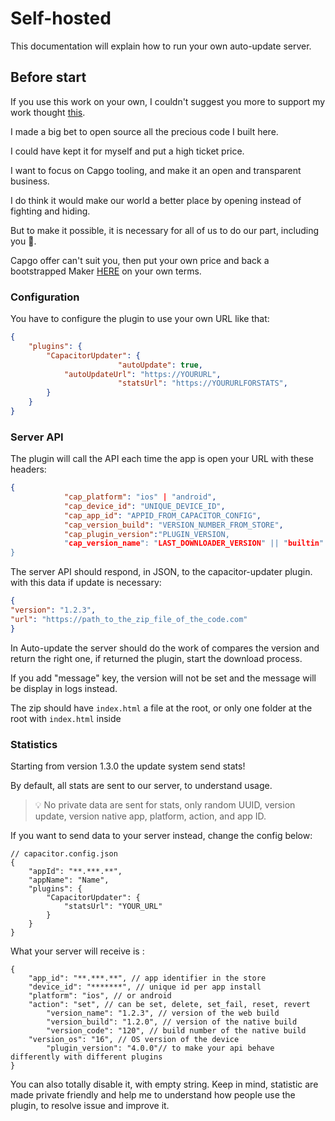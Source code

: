 # Self-hosted

This documentation will explain how to run your own auto-update server.

## Before start

If you use this work on your own, I couldn't suggest you more to support my work thought [this](https://github.com/sponsors/riderx).

I made a big bet to open source all the precious code I built here.

I could have kept it for myself and put a high ticket price.

I want to focus on Capgo tooling, and make it an open and transparent business.

I do think it would make our world a better place by opening instead of fighting and hiding.

But to make it possible, it is necessary for all of us to do our part, including you 🥹.

Capgo offer can't suit you, then put your own price and back a bootstrapped Maker [HERE](https://github.com/sponsors/riderx) on your own terms.

### Configuration

You have to configure the plugin to use your own URL like that:

```json
{
	"plugins": {
		"CapacitorUpdater": {
                        "autoUpdate": true,
			"autoUpdateUrl": "https://YOURURL",
                        "statsUrl": "https://YOURURLFORSTATS",
		}
	}
}
```

### Server API

The plugin will call the API each time the app is open your URL with these headers:

```json
{
            "cap_platform": "ios" | "android",
            "cap_device_id": "UNIQUE_DEVICE_ID",
            "cap_app_id": "APPID_FROM_CAPACITOR_CONFIG",
            "cap_version_build": "VERSION_NUMBER_FROM_STORE",
            "cap_plugin_version":"PLUGIN_VERSION,
            "cap_version_name": "LAST_DOWNLOADER_VERSION" || "builtin"
}
```

The server API should respond, in JSON, to the capacitor-updater plugin. with this data if update is necessary:

```json
{
"version": "1.2.3",
"url": "https://path_to_the_zip_file_of_the_code.com"
}
```

In Auto-update the server should do the work of compares the version and return the right one, if returned the plugin, start the download process.

If you add "message" key, the version will not be set and the message will be display in logs instead.

The zip should have `index.html` a file at the root, or only one folder at the root with `index.html` inside

### Statistics

Starting from version 1.3.0 the update system send stats!

By default, all stats are sent to our server, to understand usage.

> 💡 No private data are sent for stats, only random UUID, version update, version native app, platform, action, and app ID.

If you want to send data to your server instead, change the config below:

```tsx
// capacitor.config.json
{
	"appId": "**.***.**",
	"appName": "Name",
	"plugins": {
		"CapacitorUpdater": {
			"statsUrl": "YOUR_URL"
		}
	}
}
```

What your server will receive is :

```tsx
{
	"app_id": "**.***.**", // app identifier in the store
	"device_id": "*******", // unique id per app install
	"platform": "ios", // or android
	"action": "set", // can be set, delete, set_fail, reset, revert
        "version_name": "1.2.3", // version of the web build
        "version_build": "1.2.0", // version of the native build
        "version_code": "120", // build number of the native build
	"version_os": "16", // OS version of the device
        "plugin_version": "4.0.0"// to make your api behave differently with different plugins
}
```

You can also totally disable it, with empty string. Keep in mind, statistic are made private friendly and help me to understand how people use the plugin, to resolve issue and improve it.
